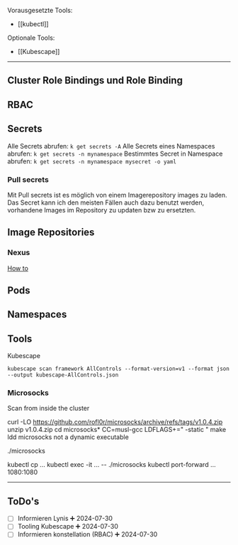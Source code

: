 
Vorausgesetzte Tools:
- [[kubectl]]

Optionale Tools:
- [[Kubescape]]

---

## Cluster Role Bindings und Role Binding

## RBAC

## Secrets

Alle Secrets abrufen:
`k get secrets -A`
Alle Secrets eines Namespaces abrufen:
`k get secrets -n mynamespace`
Bestimmtes Secret in Namespace abrufen:
`k get secrets -n mynamespace mysecret -o yaml`

### Pull secrets

Mit Pull secrets ist es möglich von einem Imagerepository images zu laden. Das Secret kann ich den meisten Fällen auch dazu benutzt werden, vorhandene Images im Repository zu updaten bzw zu ersetzten.

## Image Repositories

### Nexus

[How to](https://github.com/travelaudience/kubernetes-nexus/blob/master/docs/usage/using-nexus-with-docker.md)

## Pods

## Namespaces

## Tools

Kubescape 

```
kubescape scan framework AllControls --format-version=v1 --format json --output kubescape-AllControls.json
 ```
### Microsocks

Scan from inside the cluster

curl -LO https://github.com/rofl0r/microsocks/archive/refs/tags/v1.0.4.zip 
unzip v1.0.4.zip 
cd microsocks* 
CC=musl-gcc LDFLAGS+=" -static " make 
ldd microsocks 
not a dynamic executable

./microsocks

kubectl cp ...
kubectl exec -it ... -- ./microsocks
kubectl port-forward ... 1080:1080

---

## ToDo's

- [ ] Informieren Lynis ➕ 2024-07-30
- [ ] Tooling Kubescape ➕ 2024-07-30 
- [ ] Informieren konstellation (RBAC) ➕ 2024-07-30 